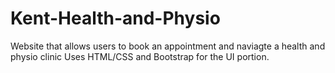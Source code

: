 # Kent-Health-and-Physio
Website that allows users to book an appointment and naviagte a health and physio clinic
Uses HTML/CSS and Bootstrap for the UI portion.

